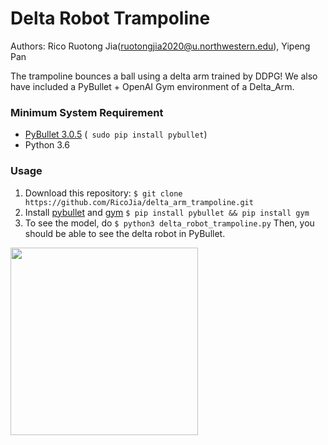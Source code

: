 # Delta Robot Trampoline

Authors: Rico Ruotong Jia(ruotongjia2020@u.northwestern.edu), Yipeng Pan 

The trampoline bounces a ball using a delta arm trained by DDPG! We also have included a PyBullet + OpenAI Gym environment of a Delta_Arm.  

### Minimum System Requirement
- [PyBullet 3.0.5](https://pybullet.org/wordpress/) (``` sudo pip install pybullet```)
- Python 3.6

### Usage
1. Download this repository:
```$ git clone https://github.com/RicoJia/delta_arm_trampoline.git```
2. Install [pybullet](https://pybullet.org/wordpress/) and [gym](https://gym.openai.com/) 
```$ pip install pybullet && pip install gym```
3. To see the model, do
```$ python3 delta_robot_trampoline.py```
Then, you should be able to see the delta robot in PyBullet. 
<img align="middle" src="media/model.gif" width="300px"/>

